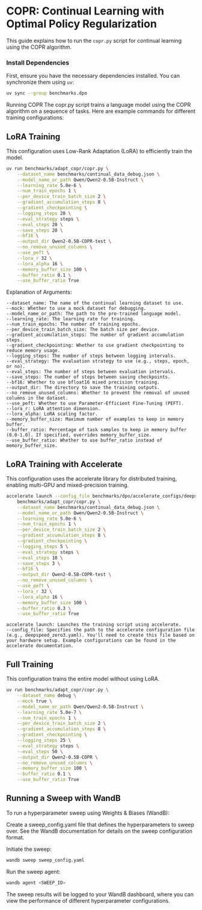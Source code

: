 # COPR: Continual Learning with Optimal Policy Regularization

This guide explains how to run the `copr.py` script for continual learning using the COPR algorithm.

### Install Dependencies

First, ensure you have the necessary dependencies installed. You can synchronize them using `uv`:

```sh
uv sync --group benchmarks.dpo
```

Running COPR
The copr.py script trains a language model using the COPR algorithm on a sequence of tasks. Here are example commands for different training configurations:

## LoRA Training

This configuration uses Low-Rank Adaptation (LoRA) to efficiently train the model.

```sh
uv run benchmarks/adapt_copr/copr.py \
    --dataset_name benchmarks/continual_data_debug.json \
    --model_name_or_path Qwen/Qwen2-0.5B-Instruct \
    --learning_rate 5.0e-6 \
    --num_train_epochs 1 \
    --per_device_train_batch_size 2 \
    --gradient_accumulation_steps 8 \
    --gradient_checkpointing \
    --logging_steps 20 \
    --eval_strategy steps \
    --eval_steps 20 \
    --save_steps 20 \
    --bf16 \
    --output_dir Qwen2-0.5B-COPR-test \
    --no_remove_unused_columns \
    --use_peft \
    --lora_r 32 \
    --lora_alpha 16 \
    --memory_buffer_size 100 \
    --buffer_ratio 0.1 \
    --use_buffer_ratio True
```

Explanation of Arguments:

```
--dataset_name: The name of the continual learning dataset to use.
--mock: Whether to use a mock dataset for debugging.
--model_name_or_path: The path to the pre-trained language model.
--learning_rate: The learning rate for training.
--num_train_epochs: The number of training epochs.
--per_device_train_batch_size: The batch size per device.
--gradient_accumulation_steps: The number of gradient accumulation steps.
--gradient_checkpointing: Whether to use gradient checkpointing to reduce memory usage.
--logging_steps: The number of steps between logging intervals.
--eval_strategy: The evaluation strategy to use (e.g., steps, epoch, or no).
--eval_steps: The number of steps between evaluation intervals.
--save_steps: The number of steps between saving checkpoints.
--bf16: Whether to use bfloat16 mixed precision training.
--output_dir: The directory to save the training outputs.
--no_remove_unused_columns: Whether to prevent the removal of unused columns in the dataset.
--use_peft: Whether to use Parameter-Efficient Fine-Tuning (PEFT).
--lora_r: LoRA attention dimension.
--lora_alpha: LoRA scaling factor.
--memory_buffer_size: Maximum number of examples to keep in memory buffer.
--buffer_ratio: Percentage of task samples to keep in memory buffer (0.0-1.0). If specified, overrides memory_buffer_size.
--use_buffer_ratio: Whether to use buffer_ratio instead of memory_buffer_size.
```

## LoRA Training with Accelerate

This configuration uses the accelerate library for distributed training, enabling multi-GPU and mixed-precision training.

```sh
accelerate launch --config_file benchmarks/dpo/accelerate_configs/deepspeed_zero3.yaml \
    benchmarks/adapt_copr/copr.py \
    --dataset_name benchmarks/continual_data_debug.json \
    --model_name_or_path Qwen/Qwen2-0.5B-Instruct \
    --learning_rate 5.0e-6 \
    --num_train_epochs 1 \
    --per_device_train_batch_size 2 \
    --gradient_accumulation_steps 8 \
    --gradient_checkpointing \
    --logging_steps 5 \
    --eval_strategy steps \
    --eval_steps 10 \
    --save_steps 3 \
    --bf16 \
    --output_dir Qwen2-0.5B-COPR-test \
    --no_remove_unused_columns \
    --use_peft \
    --lora_r 32 \
    --lora_alpha 16 \
    --memory_buffer_size 100 \
    --buffer_ratio 0.3 \
    --use_buffer_ratio True
```

```
accelerate launch: Launches the training script using accelerate.
--config_file: Specifies the path to the accelerate configuration file (e.g., deepspeed_zero3.yaml). You'll need to create this file based on your hardware setup. Example configurations can be found in the accelerate documentation.
```

## Full Training

This configuration trains the entire model without using LoRA.

```sh
uv run benchmarks/adapt_copr/copr.py \
    --dataset_name debug \
    --mock true \
    --model_name_or_path Qwen/Qwen2-0.5B-Instruct \
    --learning_rate 5.0e-7 \
    --num_train_epochs 1 \
    --per_device_train_batch_size 2 \
    --gradient_accumulation_steps 8 \
    --gradient_checkpointing \
    --logging_steps 25 \
    --eval_strategy steps \
    --eval_steps 50 \
    --output_dir Qwen2-0.5B-COPR \
    --no_remove_unused_columns \
    --memory_buffer_size 100 \
    --buffer_ratio 0.1 \
    --use_buffer_ratio True
```

## Running a Sweep with WandB

To run a hyperparameter sweep using Weights & Biases (WandB):

Create a sweep_config.yaml file that defines the hyperparameters to sweep over. See the WandB documentation for details on the sweep configuration format.

Initiate the sweep:

```sh
wandb sweep sweep_config.yaml
```

Run the sweep agent:

```sh
wandb agent <SWEEP_ID>
```

The sweep results will be logged to your WandB dashboard, where you can view the performance of different hyperparameter configurations.
